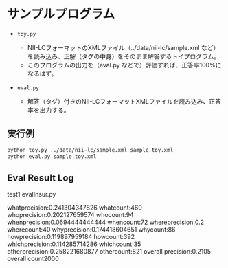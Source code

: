 サンプルプログラム
=====

* `toy.py`
  * NII-LCフォーマットのXMLファイル（../data/nii-lc/sample.xml など）を読み込み、正解（<answers>タグの中身）をそのまま解答するトイプログラム。
  * このプログラムの出力を（eval.py などで）評価すれば、正答率100%になるはず。

* `eval.py`
  * 解答（<responses>タグ）付きのNII-LCフォーマットXMLファイルを読み込み、正答率を出力する。

## 実行例

```bash
python toy.py ../data/nii-lc/sample.xml sample.toy.xml
python eval.py sample.toy.xml
```

## Eval Result Log    
test1
evalInsur.py

whatprecision:0.241304347826
whatcount:460
whoprecision:0.202127659574
whocount:94
whenprecision:0.0694444444444
whencount:72
whereprecision:0.2
wherecount:40
whyprecision:0.174418604651
whycount:86
howprecision:0.119897959184
howcount:392
whichprecision:0.114285714286
whichcount:35
otherprecision:0.258221680877
othercount:821
overall precision:0.2105
overall count2000
